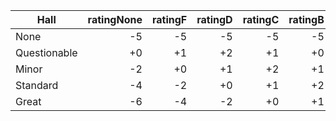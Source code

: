 | Hall         | ratingNone | ratingF | ratingD | ratingC | ratingB | ratingA  | ratingAA |
|--------------|-----------:|--------:|--------:|--------:|--------:|---------:|---------:|
| None         |    -5      |    -5   |    -5   |    -5   |    -5   |    -5    |    -5    |
| Questionable |    +0      |    +1   |    +2   |    +1   |    +0   |    -1    |    -2    |
| Minor        |    -2      |    +0   |    +1   |    +2   |    +1   |    +0    |    -1    |
| Standard     |    -4      |    -2   |    +0   |    +1   |    +2   |    +1    |    +0    |
| Great        |    -6      |    -4   |    -2   |    +0   |    +1   |    +2    |    +2    |
